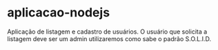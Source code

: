 # aplicacao-nodejs
Aplicação de listagem e cadastro de usuários. O usuário que solicita a listagem deve ser um admin
utilizaremos como sabe o padrão S.O.L.I.D.

